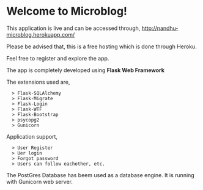 # Welcome to Microblog!

This application is live and can be accessed through,
http://nandhu-microblog.herokuapp.com/

Please be advised that, this is a free hosting which is done through Heroku.

Feel free to register and explore the app.

The app is completely developed using **Flask Web Framework**

The extensions used are,
```
  > Flask-SQLAlchemy
  > Flask-Migrate
  > Flask-Login
  > Flask-WTF
  > Flask-Bootstrap
  > psycopg2
  > Gunicorn
```
Application support,
```
  > User Register
  > Uer login
  > Forgot password
  > Users can follow eachother, etc.
```
The PostGres Database has beem used as a database engine.
It is running with Gunicorn web server.
